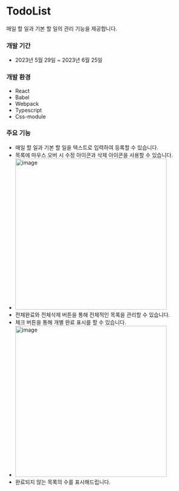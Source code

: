 # TodoList

매일 할 일과 기본 할 일의  관리 기능을 제공합니다. 

### 개발 기간

- 2023년 5월 29일 ~ 2023년 6월 25일

### 개발 환경

- React
- Babel
- Webpack
- Typescript
- Css-module

### 주요 기능

- 매일 할 일과 기본 할 일을 텍스트로 입력하여 등록할 수 있습니다. 
- 목록에 마우스 오버 시 수정 아이콘과 삭제 아이콘을 사용할 수 있습니다.
- <img width="400" alt="image" src="https://github.com/SPOTBENGALS/TodoList/assets/119286806/34969125-69ba-4339-89e2-f1f6992a1407">
- 전체완료와 전체삭제 버튼을 통해 전체적인 목록을 관리할 수 있습니다.
- 체크 버튼을 통해 개별 완료 표시를 할 수 있습니다.
- <img width="400" alt="image" src="https://github.com/SPOTBENGALS/TodoList/assets/119286806/81db7a2c-66dc-4ff2-b2d0-a70713a0e2f2">
- 완료되지 않는 목록의 수를 표시해드립니다.
